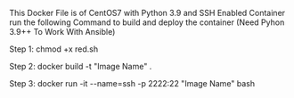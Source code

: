 This Docker File is of CentOS7 with Python 3.9 and SSH Enabled Container run the following Command to build and deploy the container (Need Pyhon 3.9++ To Work With Ansible)

Step 1:
chmod +x red.sh

Step 2:
docker build -t "Image Name" .

Step 3:
docker run -it --name=ssh -p 2222:22 "Image Name" bash
